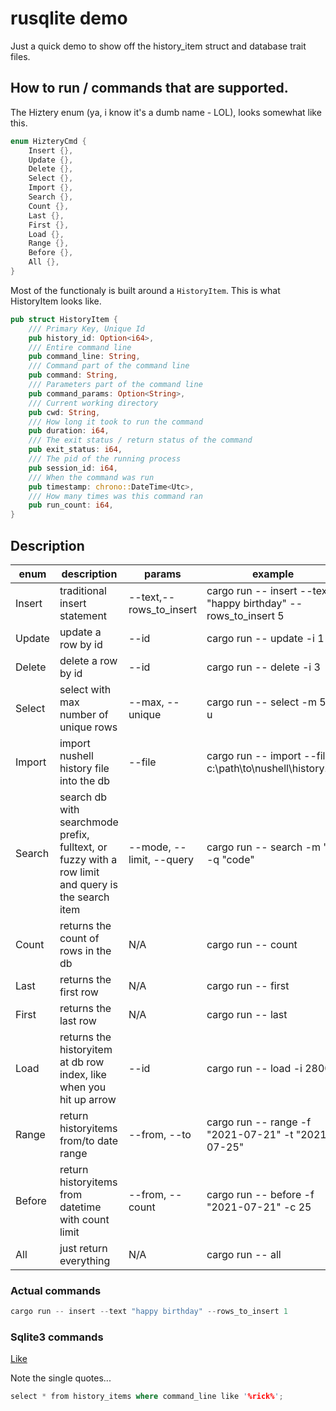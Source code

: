 # rusqlite demo

Just a quick demo to show off the history_item struct and database trait files.

## How to run / commands that are supported.

The Hiztery enum (ya, i know it's a dumb name - LOL), looks somewhat like this.

```rust
enum HizteryCmd {
    Insert {},
    Update {},
    Delete {},
    Select {},
    Import {},
    Search {},
    Count {},
    Last {},
    First {},
    Load {},
    Range {},
    Before {},
    All {},
}
```

Most of the functionaly is built around a `HistoryItem`. This is what HistoryItem looks like.

```rust
pub struct HistoryItem {
    /// Primary Key, Unique Id
    pub history_id: Option<i64>,
    /// Entire command line
    pub command_line: String,
    /// Command part of the command line
    pub command: String,
    /// Parameters part of the command line
    pub command_params: Option<String>,
    /// Current working directory
    pub cwd: String,
    /// How long it took to run the command
    pub duration: i64,
    /// The exit status / return status of the command
    pub exit_status: i64,
    /// The pid of the running process
    pub session_id: i64,
    /// When the command was run
    pub timestamp: chrono::DateTime<Utc>,
    /// How many times was this command ran
    pub run_count: i64,
}
```

## Description

| enum   | description                                                                                        | params                   | example                                                        |
| ------ | -------------------------------------------------------------------------------------------------- | ------------------------ | -------------------------------------------------------------- |
| Insert | traditional insert statement                                                                       | --text,--rows_to_insert  | cargo run -- insert --text "happy birthday" --rows_to_insert 5 |
| Update | update a row by id                                                                                 | --id                     | cargo run -- update -i 1                                       |
| Delete | delete a row by id                                                                                 | --id                     | cargo run -- delete -i 3                                       |
| Select | select with max number of unique rows                                                              | --max, --unique          | cargo run -- select -m 5 -u                                    |
| Import | import nushell history file into the db                                                            | --file                   | cargo run -- import --file c:\path\to\nushell\history.txt      |
| Search | search db with searchmode prefix, fulltext, or fuzzy with a row limit and query is the search item | --mode, --limit, --query | cargo run -- search -m "p" -q "code"                           |
| Count  | returns the count of rows in the db                                                                | N/A                      | cargo run -- count                                             |
| Last   | returns the first row                                                                              | N/A                      | cargo run -- first                                             |
| First  | returns the last row                                                                               | N/A                      | cargo run -- last                                              |
| Load   | returns the historyitem at db row index, like when you hit up arrow                                | --id                     | cargo run -- load -i 2800                                      |
| Range  | return historyitems from/to date range                                                             | --from, --to             | cargo run -- range -f "2021-07-21" -t "2021-07-25"             |
| Before | return historyitems from datetime with count limit                                                 | --from, --count          | cargo run -- before -f "2021-07-21" -c 25                      |
| All    | just return everything                                                                             | N/A                      | cargo run -- all                                               |

### Actual commands

```rust
cargo run -- insert --text "happy birthday" --rows_to_insert 1
```

### Sqlite3 commands

[Like](https://www.sqlitetutorial.net/sqlite-like/)

Note the single quotes...

```rust
select * from history_items where command_line like '%rick%';
```
